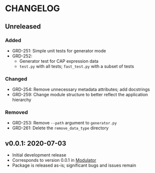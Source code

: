 CHANGELOG
=========

## Unreleased
### Added
- GRD-251: Simple unit tests for generator mode
- GRD-252:
  - Generator test for CAP expression data
  - `test.py` with all tests; `fast_test.py` with a subset of tests
### Changed
- GRD-254: Remove unnecessary metadata attributes; add docstrings
- GRD-259: Change module structure to better reflect the application hierarchy
### Removed
- GRD-253: Remove `--path` argument to `generator.py`
- GRD-261: Delete the `remove_data_type` directory

## v0.0.1: 2020-07-03
- Initial development release
- Corresponds to version 0.0.1 in [Modulator](https://gitlab.oicr.on.ca/ResearchIT/modulator/-/blob/master/code/gsi/70_janus.yaml)
- Package is released as-is; significant bugs and issues remain
